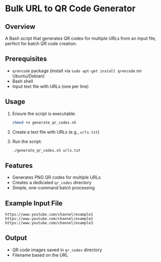 # Bulk URL to QR Code Generator

## Overview
A Bash script that generates QR codes for multiple URLs from an input file, perfect for batch QR code creation.

## Prerequisites
- `qrencode` package (install via `sudo apt-get install qrencode` on Ubuntu/Debian)
- Bash shell
- Input text file with URLs (one per line)

## Usage
1. Ensure the script is executable:
   ```bash
   chmod +x generate_qr_codes.sh
   ```

2. Create a text file with URLs (e.g., `urls.txt`)

3. Run the script:
   ```bash
   ./generate_qr_codes.sh urls.txt
   ```

## Features
- Generates PNG QR codes for multiple URLs
- Creates a dedicated `qr_codes` directory
- Simple, one-command batch processing

## Example Input File
```
https://www.youtube.com/channel/example1
https://www.youtube.com/channel/example2
https://www.youtube.com/channel/example3
```

## Output
- QR code images saved in `qr_codes` directory
- Filename based on the URL
